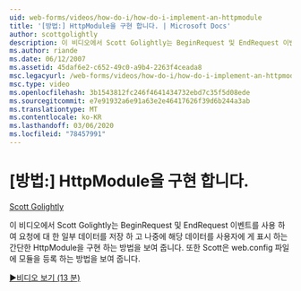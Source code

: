 ```yaml
---
uid: web-forms/videos/how-do-i/how-do-i-implement-an-httpmodule
title: '[방법:] HttpModule을 구현 합니다. | Microsoft Docs'
author: scottgolightly
description: 이 비디오에서 Scott Golightly는 BeginRequest 및 EndRequest 이벤트를 사용 하 여 요청에 대 한 일부 데이터를 저장 하는 간단한 HttpModule을 구현 하는 방법을 보여 줍니다.
ms.author: riande
ms.date: 06/12/2007
ms.assetid: 45daf6e2-c652-49c0-a9b4-2263f4ceada8
msc.legacyurl: /web-forms/videos/how-do-i/how-do-i-implement-an-httpmodule
msc.type: video
ms.openlocfilehash: 3b1543812fc246f4641434732ebd7c35f5d08ede
ms.sourcegitcommit: e7e91932a6e91a63e2e46417626f39d6b244a3ab
ms.translationtype: MT
ms.contentlocale: ko-KR
ms.lasthandoff: 03/06/2020
ms.locfileid: "78457991"
---
```

# <a name="how-do-i-implement-an-httpmodule"></a>[방법:] HttpModule을 구현 합니다.

[Scott Golightly](https://github.com/scottgolightly)

이 비디오에서 Scott Golightly는 BeginRequest 및 EndRequest 이벤트를 사용 하 여 요청에 대 한 일부 데이터를 저장 하 고 나중에 해당 데이터를 사용자에 게 표시 하는 간단한 HttpModule을 구현 하는 방법을 보여 줍니다. 또한 Scott은 web.config 파일에 모듈을 등록 하는 방법을 보여 줍니다.

[&#9654;비디오 보기 (13 분)](https://channel9.msdn.com/Blogs/ASP-NET-Site-Videos/how-do-i-implement-an-httpmodule)
